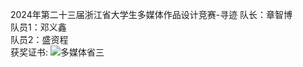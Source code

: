 2024年第二十三届浙江省大学生多媒体作品设计竞赛-寻迹
队长：章智博 <br>
队员1：邓义鑫 <br>
队员2：盛资程 <br>
获奖证书:
![多媒体省三](https://github.com/user-attachments/assets/e893f50e-dd26-4464-b688-b9010ce16409)
